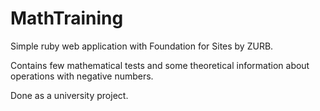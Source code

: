 # MathTraining
Simple ruby web application with Foundation for Sites by ZURB.

Contains few mathematical tests and some theoretical information
about operations with negative numbers.

Done as a university project.

